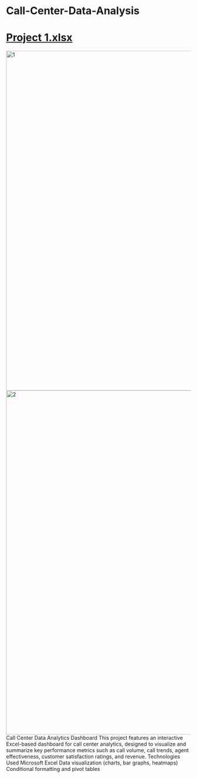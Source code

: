 # Call-Center-Data-Analysis

# [Project 1.xlsx](https://github.com/user-attachments/files/22191115/Project.1.xlsx)

<img width="1532" height="925" alt="1" src="https://github.com/user-attachments/assets/2ac640a9-b915-42c6-8d76-94f5d6560477" />
<img width="1874" height="937" alt="2" src="https://github.com/user-attachments/assets/2137f30a-56cb-45b4-a2e3-3e208ca12f23" />
Call Center Data Analytics Dashboard
This project features an interactive Excel-based dashboard for call center analytics, designed to visualize and summarize key performance metrics such as call volume, call trends, agent effectiveness, customer satisfaction ratings, and revenue.
Technologies Used
Microsoft Excel
Data visualization (charts, bar graphs, heatmaps)
Conditional formatting and pivot tables
